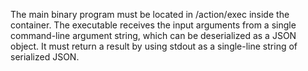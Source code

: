 The main binary program must be located in /action/exec inside the container.
The executable receives the input arguments from a single command-line argument string,
which can be deserialized as a JSON object.
It must return a result by using stdout as a single-line string of serialized JSON.
